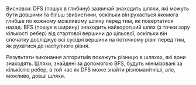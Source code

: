 Висновки:
    DFS (пошук в глибину) зазвичай знаходить шляхи, які можуть бути довшими та більш звивистими, оскільки він рухається якомога глибше по кожному можливому шляху перед тим, як повертатися назад.
    BFS (пошук в ширину) знаходить найкоротший шлях (з точки зору кількості ребер) від стартової вершини до цільової, оскільки він спочатку досліджує всі сусідні вершини на поточному рівні перед тим, як рухатися до наступного рівня.

Результати виконання алгоритмів покажуть різницю в шляхах, які вони знаходять. Шляхи, знайдені за допомогою BFS, будуть мінімізовані за кількістю ребер, в той час як DFS може знайти різноманітніші, але, можливо, довші шляхи.